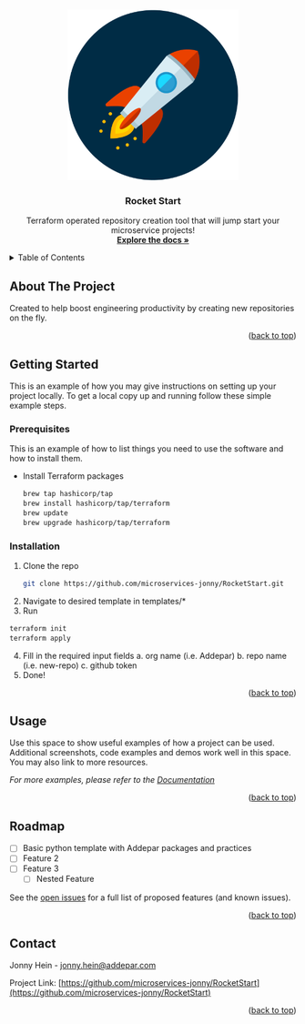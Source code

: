 <!-- Improved compatibility of back to top link: See: https://github.com/othneildrew/Best-README-Template/pull/73 -->
<a name="readme-top"></a>
<!--
*** Thanks for checking out the Best-README-Template. If you have a suggestion
*** that would make this better, please fork the repo and create a pull request
*** or simply open an issue with the tag "enhancement".
*** Don't forget to give the project a star!
*** Thanks again! Now go create something AMAZING! :D
-->



<!-- PROJECT LOGO -->
<br />
<div align="center">
  <a href="https://github.com/microservices-jonny/RocketStart">
    <img src="logo.png" alt="Logo" width="300" height="300">
  </a>

<h3 align="center">Rocket Start</h3>

  <p align="center">
    Terraform operated repository creation tool that will jump start your microservice projects!
    <br />
    <a href="https://addepar.atlassian.net/wiki/spaces/~62c4bf4d66d158d6546ed46b/pages/11490459827/Rocket+Start"><strong>Explore the docs »</strong></a>
    <br />
  </p>
</div>



<!-- TABLE OF CONTENTS -->
<details>
  <summary>Table of Contents</summary>
  <ol>
    <li>
      <a href="#getting-started">Getting Started</a>
      <ul>
        <li><a href="#prerequisites">Prerequisites</a></li>
        <li><a href="#installation">Installation</a></li>
      </ul>
    </li>
    <li><a href="#roadmap">Roadmap</a></li>
    <li><a href="#contact">Contact</a></li>
  </ol>
</details>



<!-- ABOUT THE PROJECT -->
## About The Project

Created to help boost engineering productivity by creating new repositories on the fly. 

<p align="right">(<a href="#readme-top">back to top</a>)</p>


<!-- GETTING STARTED -->
## Getting Started

This is an example of how you may give instructions on setting up your project locally.
To get a local copy up and running follow these simple example steps.

### Prerequisites

This is an example of how to list things you need to use the software and how to install them.
* Install Terraform packages
   ```sh
   brew tap hashicorp/tap
   brew install hashicorp/tap/terraform
   brew update
   brew upgrade hashicorp/tap/terraform
   ```

### Installation

1. Clone the repo
   ```sh
   git clone https://github.com/microservices-jonny/RocketStart.git
   ```
2. Navigate to desired template in templates/*
3. Run 
  ```sh
  terraform init
  terraform apply
  ```
4. Fill in the required input fields
  a. org name (i.e. Addepar)
  b. repo name (i.e. new-repo)
  c. github token 
5. Done!

<p align="right">(<a href="#readme-top">back to top</a>)</p>



<!-- USAGE EXAMPLES -->
## Usage

Use this space to show useful examples of how a project can be used. Additional screenshots, code examples and demos work well in this space. You may also link to more resources.

_For more examples, please refer to the [Documentation]([https://example.com](https://addepar.atlassian.net/wiki/spaces/~62c4bf4d66d158d6546ed46b/pages/11490459827/Rocket+Start))_

<p align="right">(<a href="#readme-top">back to top</a>)</p>



<!-- ROADMAP -->
## Roadmap

- [ ] Basic python template with Addepar packages and practices
- [ ] Feature 2
- [ ] Feature 3
    - [ ] Nested Feature

See the [open issues](https://github.com/microservices-jonny/RocketStart/issues) for a full list of proposed features (and known issues).

<p align="right">(<a href="#readme-top">back to top</a>)</p>


<!-- CONTACT -->
## Contact

Jonny Hein - jonny.hein@addepar.com

Project Link: [https://github.com/microservices-jonny/RocketStart](https://github.com/microservices-jonny/RocketStart)

<p align="right">(<a href="#readme-top">back to top</a>)</p>

